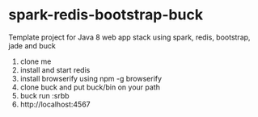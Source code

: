 spark-redis-bootstrap-buck
==========================

Template project for Java 8 web app stack using spark, redis, bootstrap, jade and buck

1. clone me
2. install and start redis
3. install browserify using npm -g browserify
4. clone buck and put buck/bin on your path
5. buck run :srbb
6. http://localhost:4567
